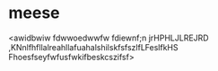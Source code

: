 # meese
<awidbwiw fdwwoedwwfw fdiewnf;n jrHPHLJLREJRD ,KNnlfhfllalreahllafuahalshilskfsfszlfLFeslfkHS Fhoesfseyfwfusfwkifbeskcszifsf>
